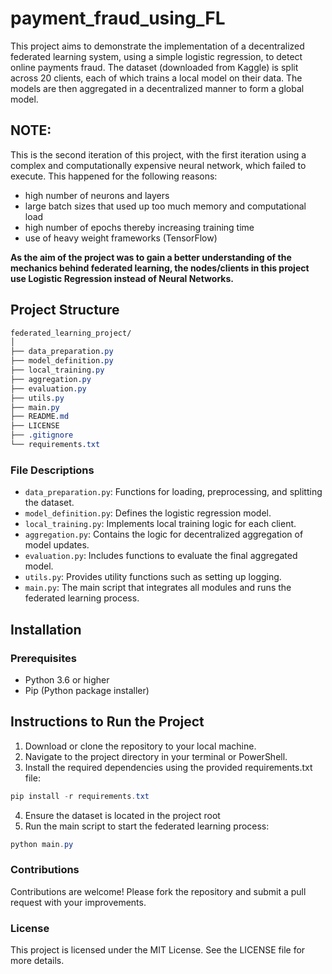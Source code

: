 # payment_fraud_using_FL
This project aims to demonstrate the implementation of a decentralized federated learning system, using a simple logistic regression, to detect online payments fraud. The dataset (downloaded from Kaggle) is split across 20 clients, each of which trains a local model on their data. The models are then aggregated in a decentralized manner to form a global model.

## NOTE:
This is the second iteration of this project, with the first iteration using a complex and computationally expensive neural network, which failed to execute. This happened for the following reasons:
- high number of neurons and layers
- large batch sizes that used up too much memory and computational load
- high number of epochs thereby increasing training time
- use of heavy weight frameworks (TensorFlow)

**As the aim of the project was to gain a better understanding of the mechanics behind federated learning, the nodes/clients in this project use Logistic Regression instead of Neural Networks.**  

## Project Structure
   
```css
federated_learning_project/
│
├── data_preparation.py
├── model_definition.py
├── local_training.py
├── aggregation.py
├── evaluation.py
├── utils.py
├── main.py
├── README.md
├── LICENSE
├── .gitignore
└── requirements.txt
```
### File Descriptions

- `data_preparation.py`: Functions for loading, preprocessing, and splitting the dataset.
- `model_definition.py`: Defines the logistic regression model.
- `local_training.py`: Implements local training logic for each client.
- `aggregation.py`: Contains the logic for decentralized aggregation of model updates.
- `evaluation.py`: Includes functions to evaluate the final aggregated model.
- `utils.py`: Provides utility functions such as setting up logging.
- `main.py`: The main script that integrates all modules and runs the federated learning process.

## Installation

### Prerequisites

- Python 3.6 or higher
- Pip (Python package installer)

## Instructions to Run the Project
1. Download or clone the repository to your local machine.
2. Navigate to the project directory in your terminal or PowerShell.
3. Install the required dependencies using the provided requirements.txt file:
```powershell
pip install -r requirements.txt
```
4. Ensure the dataset is located in the project root
5. Run the main script to start the federated learning process:
```powershell
python main.py
```
### Contributions
Contributions are welcome! Please fork the repository and submit a pull request with your improvements.

### License
This project is licensed under the MIT License. See the LICENSE file for more details.